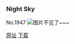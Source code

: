 ### Night Sky
No.1947
![图片不见了~~~](https://imgs.xkcd.com/comics/night_sky.png)

[原址](https://xkcd.com//1947) [下载](https://imgs.xkcd.com/comics/night_sky.png)

